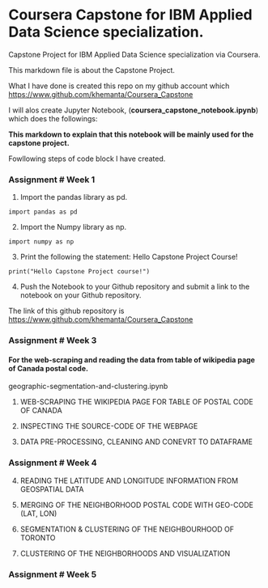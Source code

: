 # Coursera Capstone for IBM Applied Data Science specialization.
Capstone Project for IBM Applied Data Science specialization via Coursera.

This markdown file is about the Capstone Project. 

What I have done is created this repo on my github account which https://www.github.com/khemanta/Coursera_Capstone 

I will alos create Jupyter Notebook, (**coursera_capstone_notebook.ipynb**) which does the followings:  

**This markdown to explain that this notebook will be mainly used for the capstone project.**

Fowllowing steps of code block I have created.


### Assignment # Week 1

1. Import the pandas library as pd.

```
import pandas as pd
```

2. Import the Numpy library as np.

```
import numpy as np
```

3. Print the following the statement: Hello Capstone Project Course!

```
print("Hello Capstone Project course!") 
```

4. Push the Notebook to your Github repository and submit a link to the notebook on your Github repository.

The link of this github repository is https://www.github.com/khemanta/Coursera_Capstone


### Assignment # Week 3

#### For the web-scraping and reading the data from table of wikipedia page of Canada postal code.

geographic-segmentation-and-clustering.ipynb

1. WEB-SCRAPING THE WIKIPEDIA PAGE FOR TABLE OF POSTAL CODE OF CANADA

2. INSPECTING THE SOURCE-CODE OF THE WEBPAGE 

3. DATA PRE-PROCESSING, CLEANING AND CONEVRT TO DATAFRAME

### Assignment # Week 4

4. READING THE LATITUDE AND LONGITUDE INFORMATION FROM GEOSPATIAL DATA
5. MERGING OF THE NEIGHBORHOOD POSTAL CODE WITH GEO-CODE (LAT, LON)

6. SEGMENTATION & CLUSTERING OF THE NEIGHBOURHOOD OF TORONTO
7. CLUSTERING OF THE NEIGHBORHOODS AND VISUALIZATION

### Assignment # Week 5


